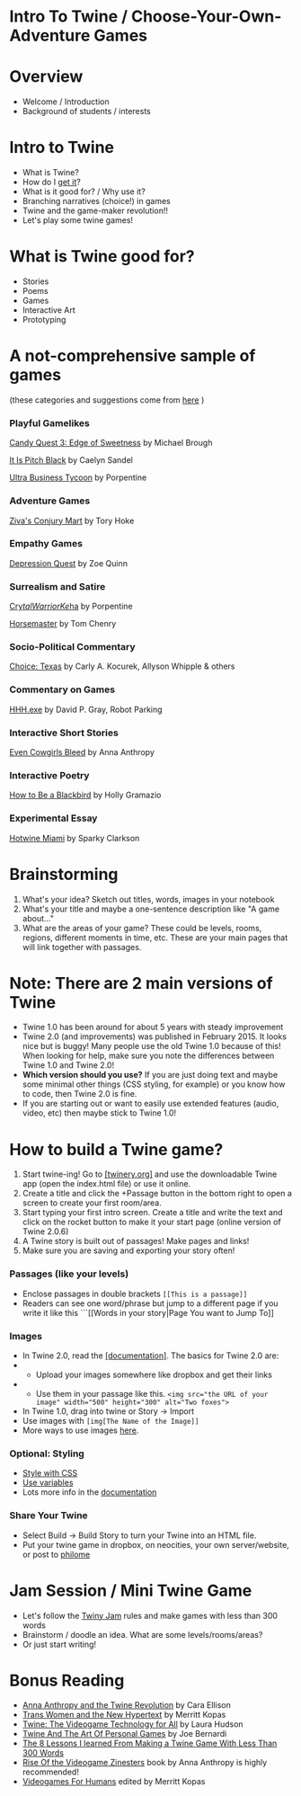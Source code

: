 Intro To Twine / Choose-Your-Own-Adventure Games
================================

# Overview

* Welcome / Introduction
* Background of students / interests

# Intro to Twine

* What is Twine?
* How do I [get it](http://twinery.org)?
* What is it good for? / Why use it?
* Branching narratives (choice!) in games
* Twine and the game-maker revolution!!
* Let's play some twine games!

# What is Twine good for?

* Stories
* Poems
* Games
* Interactive Art
* Prototyping

# A not-comprehensive sample of games
(these categories and suggestions come from [here](http://gamasutra.com/blogs/LizEngland/20150313/238709/What_is_Twine_For_Developers.php) )

### Playful Gamelikes

[Candy Quest 3: Edge of Sweetness](http://smestorp.itch.io/candy-quest-3-edge-of-sweetness) by Michael Brough

[It Is Pitch Black](http://inurashii.xyz/it-is-pitch-black/) by Caelyn Sandel

[Ultra Business Tycoon](http://aliendovecote.com/uploads/twine/tycoon/crime.html) by Porpentine

### Adventure Games

[Ziva's Conjury Mart](http://toryhoke.com/wp-content/uploads/twine/zcm/zivas_conjury_mart.html) by Tory Hoke

### Empathy Games

[Depression Quest](http://www.depressionquest.com/dqfinal.html) by Zoe Quinn

### Surrealism and Satire

[Cry$tal Warrior Ke$ha](http://aliendovecote.com/uploads/twine/kesha.html) by Porpentine

[Horsemaster](http://noncanon.com/HorseMaster.html) by Tom Chenry

### Socio-Political Commentary

[Choice: Texas](http://playchoicetexas.com/) by Carly A. Kocurek, Allyson Whipple & others

### Commentary on Games

[HHH.exe](http://ifarchive.giga.or.at/if-archive/games/competition2014/HHH.exe/HHH.html) by David P. Gray, Robot Parking

### Interactive Short Stories

[Even Cowgirls Bleed](http://scoutshonour.com/cowgirl/) by Anna Anthropy

### Interactive Poetry

[How to Be a Blackbird](http://severalbees.com/blackbird/how-to-be-a-blackbird.html) by Holly Gramazio

### Experimental Essay

[Hotwine Miami](http://ludo.mwclarkson.com/hotwine-miami.html) by Sparky Clarkson

# Brainstorming

1. What's your idea? Sketch out titles, words, images in your notebook
2. What's your title and maybe a one-sentence description like "A game about..."
3. What are the areas of your game? These could be levels, rooms, regions, different moments in time, etc. These are your main pages that will link together with passages.

# Note: There are 2 main versions of Twine

* Twine 1.0 has been around for about 5 years with steady improvement
* Twine 2.0 (and improvements) was published in February 2015. It looks nice but is buggy! Many people use the old Twine 1.0 because of this! When looking for help, make sure you note the differences between Twine 1.0 and Twine 2.0!
* **Which version should you use?** If you are just doing text and maybe some minimal other things (CSS styling, for example) or you know how to code, then Twine 2.0 is fine.
* If you are starting out or want to easily use extended features (audio, video, etc) then maybe stick to Twine 1.0!

# How to build a Twine game?

1. Start twine-ing! Go to [[twinery.org]](http://twinery.org) and use the downloadable Twine app (open the index.html file) or use it online.
2. Create a title and click the +Passage button in the bottom right to open a screen to create your first room/area.
3. Start typing your first intro screen. Create a title and write the text and click on the rocket button to make it your start page (online version of Twine 2.0.6)
4. A Twine story is built out of passages! Make pages and links!
5. Make sure you are saving and exporting your story often!

### Passages (like your levels)
* Enclose passages in double brackets ```[[This is a passage]]```
* Readers can see one word/phrase but jump to a different page if you write it like this ```[[Words in your story|Page You want to Jump To]]

### Images
* In Twine 2.0, read the [[documentation]](http://twinery.org/wiki/twine2:add_an_image_movie_sound_effect_or_music). The basics for Twine 2.0 are:
* * Upload your images somewhere like dropbox and get their links
* * Use them in your passage like this. ```<img src="the URL of your image" width="500" height="300" alt="Two foxes">```
* In Twine 1.0, drag into twine or Story -> Import
* Use images with ```[img[The Name of the Image]]```
* More ways to use images [here](http://twinery.org/wiki/image).

### Optional: Styling

* [Style with CSS](http://twinery.org/wiki/stylesheet)
* [Use variables](http://twinery.org/wiki/expression)
* Lots more info in the [documentation](http://twinery.org/wiki/)

### Share Your Twine

* Select Build -> Build Story to turn your Twine into an HTML file.
* Put your twine game in dropbox, on neocities, your own server/website, or post to [philome](http://philome.la/)

# Jam Session / Mini Twine Game

* Let's follow the [Twiny Jam](https://itch.io/jam/twiny) rules and make games with less than 300 words
* Brainstorm / doodle an idea. What are some levels/rooms/areas?
* Or just start writing!

# Bonus Reading

* [Anna Anthropy and the Twine Revolution](http://www.theguardian.com/technology/gamesblog/2013/apr/10/anna-anthropy-twine-revolution) by Cara Ellison
* [Trans Women and the New Hypertext](http://www.lambdaliterary.org/features/07/08/trans-women-the-new-hypertext/) by Merritt Kopas
* [Twine: The Videogame Technology for All](http://www.nytimes.com/2014/11/23/magazine/twine-the-video-game-technology-for-all.html) by Laura Hudson
* [Twine And The Art Of Personal Games](http://motherboard.vice.com/blog/twine-and-the-art-of-personal-games) by Joe Bernardi
* [The 8 Lessons I learned From Making a Twine Game With Less Than 300 Words](http://gamasutra.com/blogs/StuartLilford/20150422/241624/The_8_lessons_I_learned_from_making_a_Twine_game_with_less_than_300_words.php)
* [Rise Of the Videogame Zinesters](www.amazon.com/Rise-Videogame-Zinesters-Drop-outs-Housewives/dp/1609803728) book by Anna Anthropy is highly recommended!
* [Videogames For Humans](http://www.instarbooks.com/books/videogames-for-humans.html) edited by Merritt Kopas